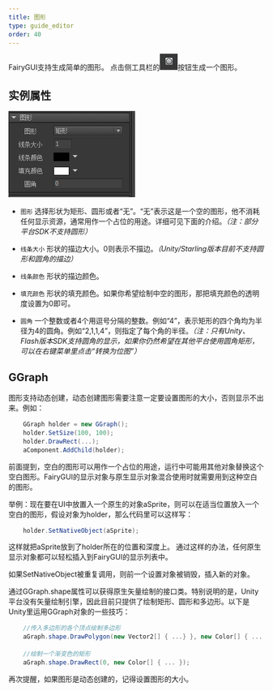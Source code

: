 ```yaml
---
title: 图形
type: guide_editor
order: 40
---
```


FairyGUI支持生成简单的图形。 点击侧工具栏的![](../../images/20170728164112.png)按钮生成一个图形。

## 实例属性

![](../../images/20170728164159.png)

- `图形` 选择形状为矩形、圆形或者“无”。“无”表示这是一个空的图形，他不消耗任何显示资源，通常用作一个占位的用途。详细可见下面的介绍。*（注：部分平台SDK不支持圆形）*

- `线条大小` 形状的描边大小。0则表示不描边。*（Unity/Starling版本目前不支持圆形和圆角的描边）*

- `线条颜色` 形状的描边颜色。

- `填充颜色` 形状的填充颜色。如果你希望绘制中空的图形，那把填充颜色的透明度设置为0即可。

- `圆角` 一个整数或者4个用逗号分隔的整数。例如“4”，表示矩形的四个角均为半径为4的圆角。例如“2,1,1,4”，则指定了每个角的半径。*（注：只有Unity、Flash版本SDK支持圆角的显示，如果你仍然希望在其他平台使用圆角矩形，可以在右键菜单里点击“转换为位图”）*

## GGraph

图形支持动态创建，动态创建图形需要注意一定要设置图形的大小，否则显示不出来。例如：

```csharp
    GGraph holder = new GGraph();
    holder.SetSize(100, 100);
    holder.DrawRect(...);
    aComponent.AddChild(holder);
```

前面提到，空白的图形可以用作一个占位的用途，运行中可能用其他对象替换这个空白图形。FairyGUI的显示对象与原生显示对象混合使用时就需要用到这种空白的图形。

举例：现在要在UI中放置入一个原生的对象aSprite，则可以在适当位置放入一个空白的图形，假设对象为holder，那么代码里可以这样写：

```csharp
    holder.SetNativeObject(aSprite);
```

这样就把aSprite放到了holder所在的位置和深度上。 通过这样的办法，任何原生显示对象都可以轻松插入到FairyGUI的显示列表中。

如果SetNativeObject被重复调用，则前一个设置对象被销毁，插入新的对象。

通过GGraph.shape属性可以获得原生矢量绘制的接口类。特别说明的是，Unity平台没有矢量绘制引擎，因此目前只提供了绘制矩形、圆形和多边形。以下是Unity里运用GGraph对象的一些技巧：

```csharp
    //传入多边形的各个顶点绘制多边形
    aGraph.shape.DrawPolygon(new Vector2[] { ...} }, new Color[] { ... };

    //绘制一个渐变色的矩形
    aGraph.shape.DrawRect(0, new Color[] { ... });
```

再次提醒，如果图形是动态创建的，记得设置图形的大小。